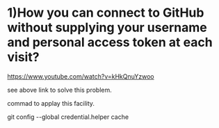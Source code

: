 # 1)How you can connect to GitHub without supplying your username and personal access token at each visit?

 https://www.youtube.com/watch?v=kHkQnuYzwoo

 see above link to solve this problem.

 commad to applay this facility.

git config --global credential.helper cache
